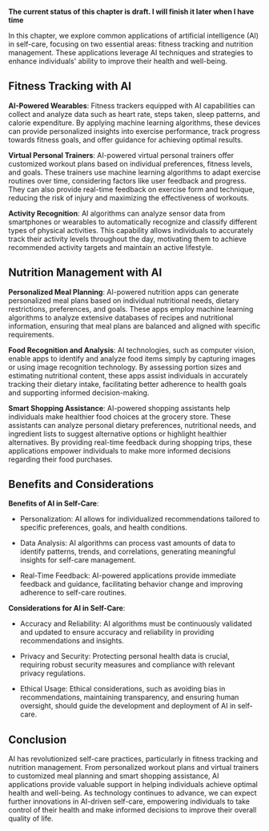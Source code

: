 **The current status of this chapter is draft. I will finish it later when I have time**

In this chapter, we explore common applications of artificial intelligence (AI) in self-care, focusing on two essential areas: fitness tracking and nutrition management. These applications leverage AI techniques and strategies to enhance individuals' ability to improve their health and well-being.

Fitness Tracking with AI
------------------------

**AI-Powered Wearables**: Fitness trackers equipped with AI capabilities can collect and analyze data such as heart rate, steps taken, sleep patterns, and calorie expenditure. By applying machine learning algorithms, these devices can provide personalized insights into exercise performance, track progress towards fitness goals, and offer guidance for achieving optimal results.

**Virtual Personal Trainers**: AI-powered virtual personal trainers offer customized workout plans based on individual preferences, fitness levels, and goals. These trainers use machine learning algorithms to adapt exercise routines over time, considering factors like user feedback and progress. They can also provide real-time feedback on exercise form and technique, reducing the risk of injury and maximizing the effectiveness of workouts.

**Activity Recognition**: AI algorithms can analyze sensor data from smartphones or wearables to automatically recognize and classify different types of physical activities. This capability allows individuals to accurately track their activity levels throughout the day, motivating them to achieve recommended activity targets and maintain an active lifestyle.

Nutrition Management with AI
----------------------------

**Personalized Meal Planning**: AI-powered nutrition apps can generate personalized meal plans based on individual nutritional needs, dietary restrictions, preferences, and goals. These apps employ machine learning algorithms to analyze extensive databases of recipes and nutritional information, ensuring that meal plans are balanced and aligned with specific requirements.

**Food Recognition and Analysis**: AI technologies, such as computer vision, enable apps to identify and analyze food items simply by capturing images or using image recognition technology. By assessing portion sizes and estimating nutritional content, these apps assist individuals in accurately tracking their dietary intake, facilitating better adherence to health goals and supporting informed decision-making.

**Smart Shopping Assistance**: AI-powered shopping assistants help individuals make healthier food choices at the grocery store. These assistants can analyze personal dietary preferences, nutritional needs, and ingredient lists to suggest alternative options or highlight healthier alternatives. By providing real-time feedback during shopping trips, these applications empower individuals to make more informed decisions regarding their food purchases.

Benefits and Considerations
---------------------------

**Benefits of AI in Self-Care**:

* Personalization: AI allows for individualized recommendations tailored to specific preferences, goals, and health conditions.

* Data Analysis: AI algorithms can process vast amounts of data to identify patterns, trends, and correlations, generating meaningful insights for self-care management.

* Real-Time Feedback: AI-powered applications provide immediate feedback and guidance, facilitating behavior change and improving adherence to self-care routines.

**Considerations for AI in Self-Care**:

* Accuracy and Reliability: AI algorithms must be continuously validated and updated to ensure accuracy and reliability in providing recommendations and insights.

* Privacy and Security: Protecting personal health data is crucial, requiring robust security measures and compliance with relevant privacy regulations.

* Ethical Usage: Ethical considerations, such as avoiding bias in recommendations, maintaining transparency, and ensuring human oversight, should guide the development and deployment of AI in self-care.

Conclusion
----------

AI has revolutionized self-care practices, particularly in fitness tracking and nutrition management. From personalized workout plans and virtual trainers to customized meal planning and smart shopping assistance, AI applications provide valuable support in helping individuals achieve optimal health and well-being. As technology continues to advance, we can expect further innovations in AI-driven self-care, empowering individuals to take control of their health and make informed decisions to improve their overall quality of life.
